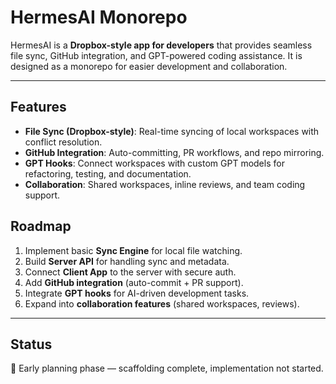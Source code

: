 # HermesAI Monorepo

HermesAI is a **Dropbox-style app for developers** that provides seamless file sync, GitHub integration, and GPT-powered coding assistance. It is designed as a monorepo for easier development and collaboration.

---

## Features
- **File Sync (Dropbox-style)**: Real-time syncing of local workspaces with conflict resolution.
- **GitHub Integration**: Auto-committing, PR workflows, and repo mirroring.
- **GPT Hooks**: Connect workspaces with custom GPT models for refactoring, testing, and documentation.
- **Collaboration**: Shared workspaces, inline reviews, and team coding support.


## Roadmap
1. Implement basic **Sync Engine** for local file watching.
2. Build **Server API** for handling sync and metadata.
3. Connect **Client App** to the server with secure auth.
4. Add **GitHub integration** (auto-commit + PR support).
5. Integrate **GPT hooks** for AI-driven development tasks.
6. Expand into **collaboration features** (shared workspaces, reviews).

---

## Status
🚧 Early planning phase — scaffolding complete, implementation not started.
